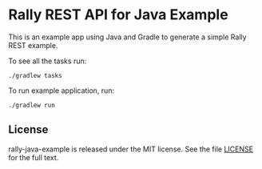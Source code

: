 # Rally REST API for Java Example

This is an example app using Java and Gradle to generate a simple Rally REST example.

To see all the tasks run:

```shell
./gradlew tasks
```

To run example application, run:

```shell
./gradlew run
```

## License

rally-java-example is released under the MIT license. See the file [LICENSE](LICENSE) for the full text.